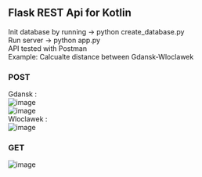 ## Flask REST Api  for Kotlin <br>
Init database by running -> python create_database.py <br>
Run server -> python app.py  <br>
API tested with Postman <br>
Example:
Calcualte distance between Gdansk-Wloclawek <br> 
### POST
Gdansk : <br>
![image](https://user-images.githubusercontent.com/58732951/130486432-2030eec6-a7e6-4e22-8fae-c53714a38c44.png) <br>
![image](https://user-images.githubusercontent.com/58732951/130486450-42a67cce-eccc-4782-a268-6b653d758f65.png) <br>
Wloclawek : <br>
![image](https://user-images.githubusercontent.com/58732951/130486669-e8aecbde-8462-4a05-a75a-7ecc10f5dfa3.png)
### GET
![image](https://user-images.githubusercontent.com/58732951/130486807-a2cba623-f966-4069-864f-843c16fa38d0.png)




